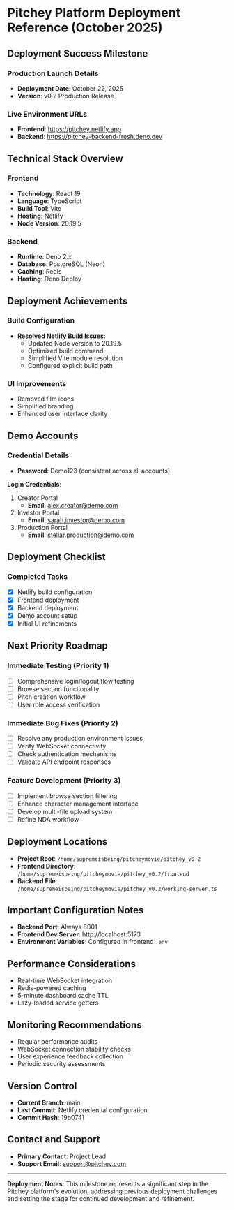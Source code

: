 # Pitchey Platform Deployment Reference (October 2025)

## Deployment Success Milestone

### Production Launch Details
- **Deployment Date**: October 22, 2025
- **Version**: v0.2 Production Release

### Live Environment URLs
- **Frontend**: https://pitchey.netlify.app
- **Backend**: https://pitchey-backend-fresh.deno.dev

## Technical Stack Overview

### Frontend
- **Technology**: React 19
- **Language**: TypeScript
- **Build Tool**: Vite
- **Hosting**: Netlify
- **Node Version**: 20.19.5

### Backend
- **Runtime**: Deno 2.x
- **Database**: PostgreSQL (Neon)
- **Caching**: Redis
- **Hosting**: Deno Deploy

## Deployment Achievements

### Build Configuration
- **Resolved Netlify Build Issues**:
  - Updated Node version to 20.19.5
  - Optimized build command
  - Simplified Vite module resolution
  - Configured explicit build path

### UI Improvements
- Removed film icons
- Simplified branding
- Enhanced user interface clarity

## Demo Accounts

### Credential Details
- **Password**: Demo123 (consistent across all accounts)

**Login Credentials**:
1. Creator Portal
   - **Email**: alex.creator@demo.com
2. Investor Portal
   - **Email**: sarah.investor@demo.com
3. Production Portal
   - **Email**: stellar.production@demo.com

## Deployment Checklist

### Completed Tasks
- [x] Netlify build configuration
- [x] Frontend deployment
- [x] Backend deployment
- [x] Demo account setup
- [x] Initial UI refinements

## Next Priority Roadmap

### Immediate Testing (Priority 1)
- [ ] Comprehensive login/logout flow testing
- [ ] Browse section functionality
- [ ] Pitch creation workflow
- [ ] User role access verification

### Immediate Bug Fixes (Priority 2)
- [ ] Resolve any production environment issues
- [ ] Verify WebSocket connectivity
- [ ] Check authentication mechanisms
- [ ] Validate API endpoint responses

### Feature Development (Priority 3)
- [ ] Implement browse section filtering
- [ ] Enhance character management interface
- [ ] Develop multi-file upload system
- [ ] Refine NDA workflow

## Deployment Locations
- **Project Root**: `/home/supremeisbeing/pitcheymovie/pitchey_v0.2`
- **Frontend Directory**: `/home/supremeisbeing/pitcheymovie/pitchey_v0.2/frontend`
- **Backend File**: `/home/supremeisbeing/pitcheymovie/pitchey_v0.2/working-server.ts`

## Important Configuration Notes
- **Backend Port**: Always 8001
- **Frontend Dev Server**: http://localhost:5173
- **Environment Variables**: Configured in frontend `.env`

## Performance Considerations
- Real-time WebSocket integration
- Redis-powered caching
- 5-minute dashboard cache TTL
- Lazy-loaded service getters

## Monitoring Recommendations
- Regular performance audits
- WebSocket connection stability checks
- User experience feedback collection
- Periodic security assessments

## Version Control
- **Current Branch**: main
- **Last Commit**: Netlify credential configuration
- **Commit Hash**: 19b0741

## Contact and Support
- **Primary Contact**: Project Lead
- **Support Email**: support@pitchey.com

---

**Deployment Notes**:
This milestone represents a significant step in the Pitchey platform's evolution, addressing previous deployment challenges and setting the stage for continued development and refinement.